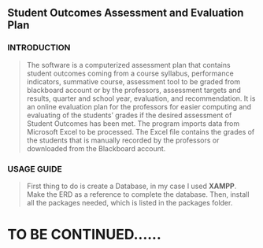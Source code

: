 ## Student Outcomes Assessment and Evaluation Plan

### INTRODUCTION
>The software is a computerized assessment plan that contains student outcomes coming from a course syllabus, performance indicators, summative course, assessment tool to be graded from blackboard account or by the professors, assessment targets and results, quarter and school year, evaluation, and recommendation. It is an online evaluation plan for the professors for easier computing and evaluating of the students’ grades if the desired assessment of Student Outcomes has been met. The program imports data from Microsoft Excel to be processed. The Excel file contains the grades of the students that is manually recorded by the professors or downloaded from the Blackboard account.

### USAGE GUIDE
> First thing to do is create a Database, in my case I used **XAMPP**. Make the ERD as a reference to complete the database. Then, install all the packages needed, which is listed in the packages folder. 

# TO BE CONTINUED......
